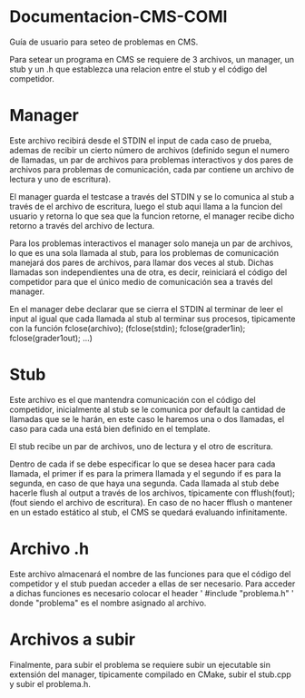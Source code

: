 # Documentacion-CMS-COMI
Guía de usuario para seteo de problemas en CMS.

Para setear un programa en CMS se requiere de 3 archivos, un manager, un stub y un .h que establezca una relacion entre el stub y el código del competidor.

# Manager
Este archivo recibirá desde el STDIN el input de cada caso de prueba, ademas de recibir un cierto número de archivos (definido segun el numero de llamadas, un par de archivos para problemas interactivos y dos pares de archivos para problemas de comunicación, cada par contiene un archivo de lectura y uno de escritura).

El manager guarda el testcase a través del STDIN y se lo comunica al stub a través de el archivo de escritura, luego el stub aqui llama a la funcion del usuario y retorna lo que sea que la funcion retorne, el manager recibe dicho retorno a través del archivo de lectura.

Para los problemas interactivos el manager solo maneja un par de archivos, lo que es una sola llamada al stub, para los problemas de comunicación manejará dos pares de archivos, para llamar dos veces al stub. Dichas llamadas son independientes una de otra, es decir, reiniciará el código del competidor para que el único medio de comunicación sea a través del manager.

En el manager debe declarar que se cierra el STDIN al terminar de leer el input al igual que cada llamada al stub al terminar sus procesos, tipicamente con la función fclose(archivo); (fclose(stdin); fclose(grader1in); fclose(grader1out); ...)

# Stub
Este archivo es el que mantendra comunicación con el código del competidor, inicialmente al stub se le comunica por default la cantidad de llamadas que se le harán, en este caso le haremos una o dos llamadas, el caso para cada una está bien definido en el template.

El stub recibe un par de archivos, uno de lectura y el otro de escritura.

Dentro de cada if se debe especificar lo que se desea hacer para cada llamada, el primer if es para la primera llamada y el segundo if es para la segunda, en caso de que haya una segunda. Cada llamada al stub debe hacerle flush al output a través de los archivos, típicamente con fflush(fout); (fout siendo el archivo de escritura). En caso de no hacer fflush o mantener en un estado estático al stub, el CMS se quedará evaluando infinitamente.

# Archivo .h
Este archivo almacenará el nombre de las funciones para que el código del competidor y el stub puedan acceder a ellas de ser necesario. Para acceder a dichas funciones es necesario colocar el header ' #include "problema.h" ' donde "problema" es el nombre asignado al archivo.

# Archivos a subir
Finalmente, para subir el problema se requiere subir un ejecutable sin extensión del manager, típicamente compilado en CMake, subir el stub.cpp y subir el problema.h.
